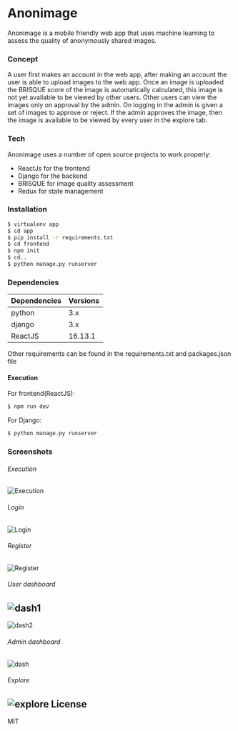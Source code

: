 # Anonimage

Anonimage is a mobile friendly web app that uses machine learning to assess the quality of anonymously shared images.

### Concept

A user first makes an account in the web app, after making an account the user is able to upload images to the web app. Once an image is uploaded the BRISQUE score of the image is automatically calculated, this image is not yet available to be viewed by other users. Other users can view the images only on approval by the admin. On logging in the admin is given a set of images to approve or reject. If the admin approves the image, then the image is available to be viewed by every user in the explore tab.

### Tech

Anonimage uses a number of open source projects to work properly:

* ReactJs for the frontend
* Django for the backend
* BRISQUE for image quality assessment
* Redux for state management

### Installation

```sh
$ virtualenv app
$ cd app
$ pip install -r requirements.txt
$ cd frontend
$ npm init
$ cd..
$ python manage.py runserver
```

### Dependencies

| Dependencies | Versions |
| ------ |  ------ | 
| python | 3.x|
| django | 3.x|
| ReactJS    | 16.13.1|

Other requirements can be found in the requirements.txt and packages.json file

#### Execution
For frontend(ReactJS):
```sh
$ npm run dev
```
For Django:
```sh
$ python manage.py runserver
```
### Screenshots

###### Execution
![Execution](https://i.ibb.co/X3zd4V9/execution.png)

###### Login
![Login](https://i.ibb.co/yX6DP9L/login.png)

###### Register
![Register](https://i.ibb.co/XLXvFg7/register.png)

###### User dashboard
![dash1](https://i.ibb.co/jDK6kHQ/dash1.png)
---
![dash2](https://i.ibb.co/94c1D0r/dash2.png)

###### Admin dashboard
![dash](https://i.ibb.co/NjFW07C/admin.png)

###### Explore
![explore](https://i.ibb.co/2Nrhm9d/explore.png)
License
----

MIT



 
